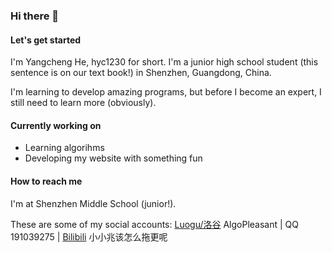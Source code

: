 ### Hi there 👋

<!--
**hyc1230/hyc1230** is a ✨ _special_ ✨ repository because its `README.md` (this file) appears on your GitHub profile.

Here are some ideas to get you started:

- 🔭 I’m currently working on ...
- 🌱 I’m currently learning ...
- 👯 I’m looking to collaborate on ...
- 🤔 I’m looking for help with ...
- 💬 Ask me about ...
- 📫 How to reach me: ...
- 😄 Pronouns: ...
- ⚡ Fun fact: ...
-->

#### Let's get started

I'm Yangcheng He, hyc1230 for short. I'm a junior high school student (this sentence is on our text book!) in Shenzhen, Guangdong, China.

I'm learning to develop amazing programs, but before I become an expert, I still need to learn more (obviously).

#### Currently working on

- Learning algorihms
- Developing my website with something fun

#### How to reach me

I'm at Shenzhen Middle School (junior!).

These are some of my social accounts: [Luogu/洛谷](https://www.luogu.com.cn/user/532854) AlgoPleasant | QQ 191039275 | [Bilibili](https://space.bilibili.com/1676242754) 小小兆该怎么拖更呢
